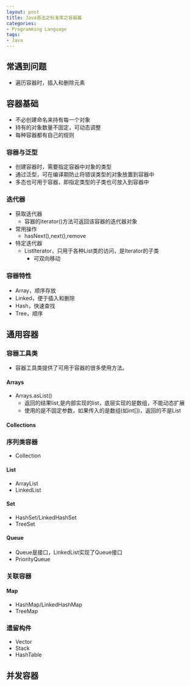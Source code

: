 ```yaml
---
layout: post
title: Java语法之标准库之容器篇
categories:
- Programming Language
tags:
- Java
---
```


## 常遇到问题
- 遍历容器时，插入和删除元素

## 容器基础
- 不必创建命名来持有每一个对象
- 持有的对象数量不固定，可动态调整
- 每种容器都有自己的规则
### 容器与泛型
- 创建容器时，需要指定容器中对象的类型
- 通过泛型，可在编译期防止将错误类型的对象放置到容器中
- 多态也可用于容器，即指定类型的子类也可放入到容器中
### 迭代器
- 获取迭代器
	- 容器的iterator()方法可返回该容器的迭代器对象
- 常用操作
	- hasNext(),next(),remove
- 特定迭代器
	- ListIterator，只用于各种List类的访问，是Iterator的子类
		- 可双向移动
### 容器特性
- Array，顺序存放
- Linked，便于插入和删除
- Hash，快速查找
- Tree，顺序

## 通用容器
### 容器工具类
- 容器工具类提供了可用于容器的很多使用方法。
#### Arrays
- Arrays.asList()
	- 返回的结果list,是内部实现的list，底层实现的是数组，不能动态扩展
	- 使用的是不固定参数，如果传入的是数组(如int[])，返回的不是List<int>
#### Collections

### 序列类容器
- Collection
#### List
- ArrayList
- LinkedList
#### Set
- HashSet/LinkedHashSet
- TreeSet
#### Queue
- Queue是接口，LinkedList实现了Queue接口
- PriorityQueue

### 关联容器
#### Map
- HashMap/LinkedHashMap
- TreeMap

### 遗留构件
- Vector
- Stack
- HashTable

## 并发容器